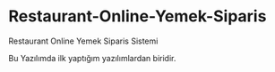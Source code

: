 # Restaurant-Online-Yemek-Siparis
Restaurant Online Yemek Siparis Sistemi

Bu Yazılımda ilk yaptığım yazılımlardan biridir.
